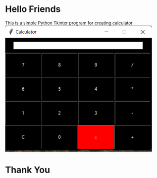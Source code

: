 # Hello Friends
 
 This is a  simple Python Tkinter program for creating calculator
 ![This is an image](https://github.com/josmyjose555/calculator/blob/master/calculator.png)

 # Thank You

